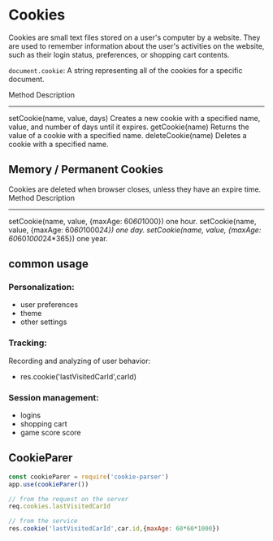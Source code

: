 # Cookies 
Cookies are small text files stored on a user's computer by a website.
They are used to remember information about the user's activities on the website,
such as their login status, preferences, or shopping cart contents.

`document.cookie`:  A string representing all of the cookies for a specific document.

Method                         Description
------                         ----------
setCookie(name, value, days)   Creates a new cookie with a specified name, value, and number of days until it expires.
getCookie(name)                Returns the value of a cookie with a specified name.
deleteCookie(name)             Deletes a cookie with a specified name.

## Memory / Permanent Cookies
Cookies are deleted when browser closes, unless they have an expire time.
Method            Description
------            -----------
setCookie(name, value, {maxAge: 60*60*1000})         one hour.
setCookie(name, value, {maxAge: 60*60*1000*24})      one day.
setCookie(name, value, {maxAge: 60*60*1000*24*365})  one year.

## common usage
### Personalization:
- user preferences
- theme
- other settings
### Tracking:
Recording and analyzing of user behavior:
- res.cookie('lastVisitedCarId',carId)
### Session management:
- logins
- shopping cart
- game score score

## CookieParer
```javascript
const cookieParer = require('cookie-parser')
app.use(cookieParer())
```

```javascript
// from the request on the server
req.cookies.lastVisitedCarId 

// from the service
res.cookie('lastVisitedCarId',car.id,{maxAge: 60*60*1000})
```